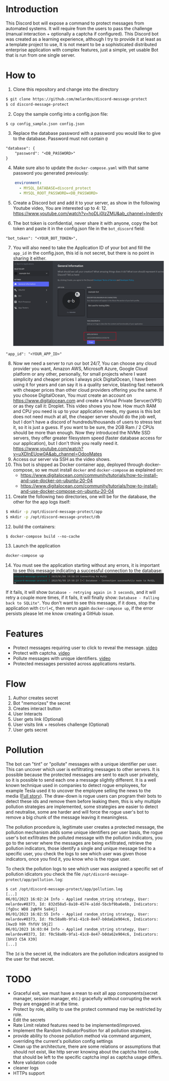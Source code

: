 # Introduction

This Discord bot will expose a command to protect messages from automated systems. It will require from the users
to pass the challenge (manual interaction + optionally a captcha if configured).
This Discord bot was created as a learning experience, although I try to provide it at least as a template project to
use,
It is not meant to be a sophisticated distributed enterprise application with complex features,
just a simple, yet usable Bot that is run from one single server.

# How to

1. Clone this repository and change into the directory

```bash
$ git clone https://github.com/melardev/discord-message-protect
$ cd discord-message-protect
```

2. Copy the sample config into a config.json file:

```
$ cp config_sample.json config.json
```

3. Replace the database password with a password you would like to give to the database. Password must not contain `@`

```
"database": {
    "password": "<DB_PASSWORD>"
}
```

4. Make sure also to update the `docker-compose.yaml` with that same password you generated previously:

```yaml
    environment:
      - MYSQL_DATABASE=discord_protect
      - MYSQL_ROOT_PASSWORD=<DB_PASSWORD>
```

5. Create a Discord bot and add it to your server, as show in the following Youtube video, You are interested up to 4:
    12.
   https://www.youtube.com/watch?v=hoDLj0IzZMU&ab_channel=Indently

6. The bot token is confidential, never share it with anyone,
   copy the bot token and paste it in the config.json file in the `bot_discord` field:

```
"bot_token": "<YOUR_BOT_TOKEN>",
```

7. You will also need to take the Application ID of your bot and fill the `app_id` in the config.json, this id
   is not secret, but there is no point in sharing it either.
   ![discord_app_id.png](excluded%2Fimages%2Fdiscord_app_id.png)

```
"app_id": "<YOUR_APP_ID>"
```

8. Now we need a server to run our bot 24/7, You can choose any cloud provider you want, Amazon AWS, Microsoft Azure,
   Google Cloud platform or any other, personally, for small projects where I want simplicity and cheaper prices
   I always pick DigitalOcean, I have been using it for years and can say it is a quality service, blasting fast network
   with cheaper prices than other cloud providers offering you the same. If you choose DigitalOcean,
   You must create an account on https://www.digitalocean.com and create a Virtual Private Servcer(VPS) or as they call
   it: Droplet.
   This video shows you how. How much RAM and CPU you need is up to your application needs, my guess is this bot
   does not need much at all, the cheaper server should do the job well, but I don't have a discord of
   hundreds/thousands of users
   to stress test it, so it is just a guess.
   If you want to be sure, the 2GB Ram / 2 CPUs should be more than enough. Now they introduced the NVMe SSD servers,
   they offer
   greater filesystem speed (faster database access for our application), but I don't think you really need it.
   https://www.youtube.com/watch?v=uXDlnEUow0A&ab_channel=OdooMates
9. Access our server via SSH as the video shows.
10. This bot is shipped as Docker container app, deployed through docker-compose, so we must install `docker`
    and `docker-compose` as
    explained
    on:
    - https://www.digitalocean.com/community/tutorials/how-to-install-and-use-docker-on-ubuntu-20-04
    - https://www.digitalocean.com/community/tutorials/how-to-install-and-use-docker-compose-on-ubuntu-20-04
11. Create the following two directories, one will be for the database, the other for the app logs itself:

```bash
$ mkdir -p /opt/discord-message-protect/app
$ mkdir -p /opt/discord-message-protect/db
```

12. build the containers:

```
$ docker-compose build --no-cache
```

13. Launch the application

```bash
docker-compose up
```

14. You must see the application starting without any errors, it is important to see this message indicating a
    successful
    connection to the database:
    ![db_success.png](excluded%2Fimages%2Fdb_success.png)

If it fails, it will show `Database - retrying again in 3 seconds`, and it will retry a
couple more times,
if it fails, it will finally show: `Database - Falling back to SQLite"`. You don't want to see this message, if it
does, stop
the application with `Ctrl+C`, then rerun again `docker-compose up`, if the error persists please let me know creating
a GitHub issue.

# Features

- Protect messages requiring user to click to reveal the message.
  [video](https://user-images.githubusercontent.com/18094815/211220966-d6fb113e-a9d4-4c69-8c5c-5356f6664223.mp4)
- Protect with captcha.
  [video](https://user-images.githubusercontent.com/18094815/211220976-0e770103-c56e-4eb3-9e5c-0b6822d6227a.mp4)
- Pollute messages with unique identifiers.
  [video](https://user-images.githubusercontent.com/18094815/211220979-24df4112-b2be-4f8f-ba57-0fc90c7ea583.mp4)
- Protected messages persisted across applications restarts.

# Flow

1. Author creates secret
2. Bot "memorizes" the secret
3. Creates interact button
4. User Interacts
5. User gets link (Optional)
6. User visits link + resolves challenge (Optional)
7. User gets secret

# Pollution

The bot can "tint" or "pollute" messages with a unique identifier per user.
This can uncover which user is exfiltrating messages to other servers.
It is possible because the protected messages are sent to each user privately, so it is possible
to send each one a message slightly different. It is a well known technique used in companies to
detect rogue employees, for example Tesla used it to uncover the employee selling the news to the
media ([Full story](https://www.ndtv.com/world-news/elon-musk-explains-how-tesla-caught-employee-leaking-data-3433802)).
The draw-down is rogue users can program their bots to detect these ids and remove them before leaking them, this is
why multiple pollution strategies are implemented, some strategies are easier to detect and neutralise, some are harder
and will force the rogue user's bot to remove a big chunk of the message leaving it meaningless.

The pollution procedure is, legitimate user creates a protected message, the pollution mechanism adds some unique
identifiers per user basis,
the rogue user's bot exfiltrates the polluted message with the pollution indicators, you go to the server where the
messages are
being exfiltrated,
retrieve the pollution indicators, those identify a single and unique message tied to a specific user, you check the
logs
to see which user was given those indicators, once you find it, you know who is the rogue user.

To check the pollution logs to see which user was assigned a specific set of pollution idicators you check the
file `/opt/discord-message-protect/app/pollution.log`:

```
$ cat /opt/discord-message-protect/app/pollution.log
[...]
06/01/2023 16:02:24 Info - Applied random_string strategy, User: melardev#8373, Id: 832d58a5-8a10-4574-a1dd-5bcbf9ba6e6b, Indicators: [fgDsc WD8 2qNfH 5a84j]
06/01/2023 16:02:55 Info - Applied random_string strategy, User: melardev#8373, Id: f0c58a0b-9fa1-41c8-8e47-b0da62e904c6, Indicators: [kwzD h9h fhfUV S9jZ]
06/01/2023 16:03:04 Info - Applied random_string strategy, User: melardev#8373, Id: f0c58a0b-9fa1-41c8-8e47-b0da62e904c6, Indicators: [bhV3 C5A X39]
[...]
```

The `Id` is the secret id, the indicators are the pollution indicators assigned to the user for that secret.

# TODO

- Graceful exit, we must have a mean to exit all app components(secret manager, session manager, etc.) gracefully
  without
  corrupting the work they are engaged in at the time.
- Protect by role, ability to use the protect command may be restricted by role.
- Edit the secrets
- Rate Limit related features need to be implemented/improved.
- Implement the Random IndicatorPosition for all pollution strategies.
- provide ability to choose pollution method via command argument, overriding the current's pollution config settings
- Clean up the architecture, there are some relations or assumptions that should not exist, like http server knowing
  about the captcha html code, that should be left to the specific captcha impl as captcha usage differs.
- More validation code
- cleaner logs
- HTTPs support